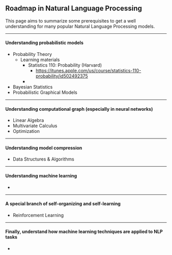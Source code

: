 Roadmap in Natural Language Processing
---


This page aims to summarize some prerequisites to get a well understanding for many popular Natural Language Processing models. 

---

#### Understanding probabilistic models

- Probability Theory
	- Learning materials
		- Statistics 110: Probability (Harvard)
			- https://itunes.apple.com/us/course/statistics-110-probability/id502492375
		- 
- Bayesian Statistics
- Probabilistic Graphical Models

---

#### Understanding computational graph (especially in neural networks)

- Linear Algebra
- Multivariate Calculus
- Optimization

---

#### Understanding model compression

- Data Structures & Algorithms

---

#### Understanding machine learning

-

---

#### A special branch of self-organizing and self-learning

- Reinforcement Learning

---

#### Finally, understand how machine learning techniques are applied to NLP tasks

- 